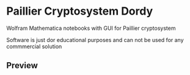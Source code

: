 # Paillier Cryptosystem Dordy
 Wolfram Mathematica notebooks with GUI for Paillier cryptosystem

Software is just dor educational purposes and can not be used for any commmercial solution

## Preview

